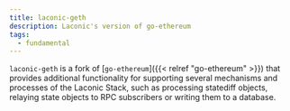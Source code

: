 ```yaml
---
title: laconic-geth
description: Laconic's version of go-ethereum
tags:
  - fundamental
---
```


`laconic-geth` is a fork of [`go-ethereum`]({{< relref "go-ethereum" >}}) that provides additional functionality for supporting several mechanisms and processes of the Laconic Stack, such as processing statediff objects, relaying state objects to RPC subscribers or writing them to a database. 
